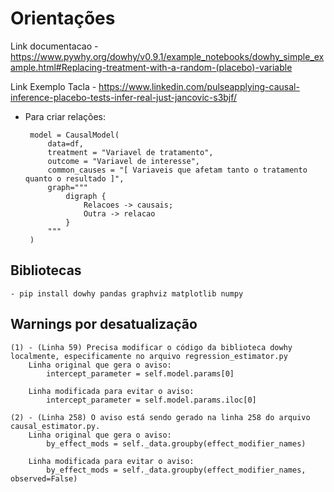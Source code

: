 # Orientações

Link documentacao - https://www.pywhy.org/dowhy/v0.9.1/example_notebooks/dowhy_simple_example.html#Replacing-treatment-with-a-random-(placebo)-variable

Link Exemplo Tacla - https://www.linkedin.com/pulseapplying-causal-inference-placebo-tests-infer-real-just-jancovic-s3bjf/

 - Para criar relações:
        
        model = CausalModel(
            data=df,
            treatment = "Variavel de tratamento",
            outcome = "Variavel de interesse",  
            common_causes = "[ Variaveis que afetam tanto o tratamento quanto o resultado ]",
            graph="""
                digraph {
                    Relacoes -> causais;
                    Outra -> relacao
                }
            """
        )

## Bibliotecas

    - pip install dowhy pandas graphviz matplotlib numpy


## Warnings por desatualização 
    
    (1) - (Linha 59) Precisa modificar o código da biblioteca dowhy localmente, especificamente no arquivo regression_estimator.py
        Linha original que gera o aviso:
            intercept_parameter = self.model.params[0]
            
        Linha modificada para evitar o aviso:
            intercept_parameter = self.model.params.iloc[0]
    
    (2) - (Linha 258) O aviso está sendo gerado na linha 258 do arquivo causal_estimator.py.
        Linha original que gera o aviso:
            by_effect_mods = self._data.groupby(effect_modifier_names)
    
        Linha modificada para evitar o aviso:
            by_effect_mods = self._data.groupby(effect_modifier_names, observed=False)